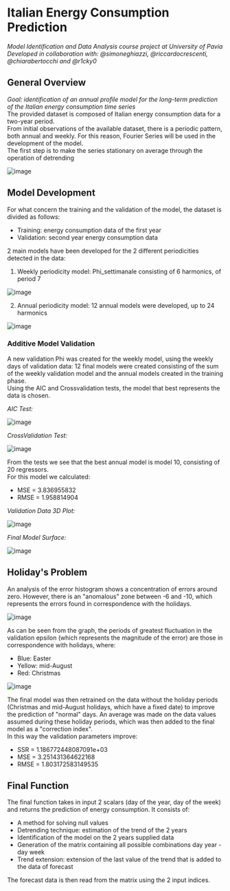 # Italian Energy Consumption Prediction

*Model Identification and Data Analysis course project at University of Pavia  
Developed in collaboration with: @simoneghiazzi, @riccardocrescenti, @chiarabertocchi and @r1cky0*

## General Overview

*Goal: identification of an annual profile model for the long-term prediction of the Italian energy consumption time series*  
The provided dataset is composed of Italian energy consumption data for a two-year period.  
From initial observations of the available dataset, there is a periodic pattern, both annual and weekly. For this reason, Fourier Series will be used in the development of the model.  
The first step is to make the series stationary on average through the operation of detrending

![image](https://user-images.githubusercontent.com/48442855/139588394-1a6f148a-dadc-420f-b81f-24e8f05985b2.png)

## Model Development

For what concern the training and the validation of the model, the dataset is divided as follows:
- Training: energy consumption data of the first year
- Validation: second year energy consumption data

2 main models have been developed for the 2 different periodicities detected in the data:
1. Weekly periodicity model: Phi_settimanale consisting of 6 harmonics, of period 7

![image](https://user-images.githubusercontent.com/48442855/139588834-099da783-b963-44ff-a40f-8c3ff9725f6c.png)

2. Annual periodicity model: 12 annual models were developed, up to 24 harmonics

![image](https://user-images.githubusercontent.com/48442855/139588929-f00cda3d-f5b4-4eee-bc2a-4a2197877e65.png)

### Additive Model Validation
A new validation Phi was created for the weekly model, using the weekly days of validation data: 12 final models were created consisting of the sum of the weekly validation model and the annual models created in the training phase.  
Using the AIC and Crossvalidation tests, the model that best represents the data is chosen.

*AIC Test:*

![image](https://user-images.githubusercontent.com/48442855/139589174-7c523cdf-b677-4e07-ab25-f3d3648f828e.png)

*CrossValidation Test:*

![image](https://user-images.githubusercontent.com/48442855/139589182-b876af1a-2ae2-4bf8-85eb-3a7e8bf43db8.png)

From the tests we see that the best annual model is model 10, consisting of 20 regressors.  
For this model we calculated:
- MSE = 3.836955832
- RMSE = 1.958814904

*Validation Data 3D Plot:*

![image](https://user-images.githubusercontent.com/48442855/139589298-3624c9e5-ccfb-442a-af26-1aa4ea31a088.png)

*Final Model Surface:*

![image](https://user-images.githubusercontent.com/48442855/139589322-7cfd69bf-7f28-43ef-a32d-28a3a729a463.png)

## Holiday's Problem
An analysis of the error histogram shows a concentration of errors around zero. However, there is an "anomalous" zone between -6 and -10, which represents the errors found in correspondence with the holidays.

![image](https://user-images.githubusercontent.com/48442855/139589474-d304457c-565c-4d57-b278-edea555af881.png)

As can be seen from the graph, the periods of greatest fluctuation in the validation epsilon (which represents the magnitude of the error) are those in correspondence with holidays, where:
- Blue: Easter
- Yellow: mid-August
- Red: Christmas

![image](https://user-images.githubusercontent.com/48442855/139589571-2abb62f6-7953-46ee-98c3-a5bae6588b0b.png)

The final model was then retrained on the data without the holiday periods (Christmas and mid-August holidays, which have a fixed date) to improve the prediction of "normal" days. An average was made on the data values assumed during these holiday periods, which was then added to the final model as a "correction index".  
In this way the validation parameters improve:
- SSR = 1.186772448087091e+03
- MSE = 3.251431364622168
- RMSE = 1.803172583149535

## Final Function
The final function takes in input 2 scalars (day of the year, day of the week) and returns the prediction of energy consumption. It consists of:
- A method for solving null values
- Detrending technique: estimation of the trend of the 2 years
- Identification of the model on the 2 years supplied data
- Generation of the matrix containing all possible combinations day year - day week
- Trend extension: extension of the last value of the trend that is added to the data of forecast

The forecast data is then read from the matrix using the 2 input indices.
